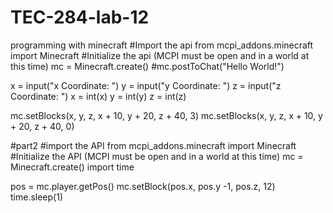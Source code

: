 # TEC-284-lab-12
programming with minecraft
#Import the api
from mcpi_addons.minecraft import Minecraft
#Initialize the api (MCPI must be open and in a world at this time)
mc = Minecraft.create()
#mc.postToChat("Hello World!")

x = input("x Coordinate: ")
y = input("y Coordinate: ")
z = input("z Coordinate: ")
x = int(x)
y = int(y)
z = int(z)

mc.setBlocks(x, y, z, x + 10, y + 20, z + 40, 3)
mc.setBlocks(x, y, z, x + 10, y + 20, z + 40, 0)

#part2
#import the API
from mcpi_addons.minecraft import Minecraft
#Initialize the API (MCPI must be open and in a world at this time)
mc = Minecraft.create()
import time

pos = mc.player.getPos()
mc.setBlock(pos.x, pos.y -1, pos.z, 12)
time.sleep(1)
